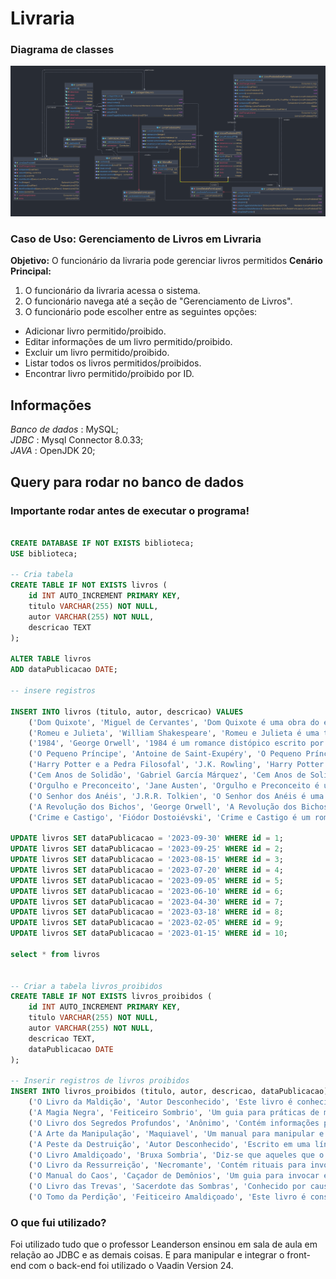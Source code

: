 # Livraria



### Diagrama de classes
![Diagrama de classes](src/main/resources/diagrama-livrinhos.png)

### Caso de Uso: Gerenciamento de Livros em Livraria

**Objetivo:** O funcionário da livraria pode gerenciar livros permitidos
**Cenário Principal:**

1. O funcionário da livraria acessa o sistema.
2. O funcionário navega até a seção de "Gerenciamento de Livros".
3. O funcionário pode escolher entre as seguintes opções:
- Adicionar livro permitido/proibido.
- Editar informações de um livro permitido/proibido.
- Excluir um livro permitido/proibido.
- Listar todos os livros permitidos/proibidos.
- Encontrar livro permitido/proibido por ID.

## Informações

*Banco de dados* : MySQL;
<br>
*JDBC* : Mysql Connector 8.0.33;
<br>
*JAVA* : OpenJDK 20;

## Query para rodar no banco de dados

### Importante rodar antes de executar o programa!

```sql

CREATE DATABASE IF NOT EXISTS biblioteca;
USE biblioteca;

-- Cria tabela
CREATE TABLE IF NOT EXISTS livros (
    id INT AUTO_INCREMENT PRIMARY KEY,
    titulo VARCHAR(255) NOT NULL,
    autor VARCHAR(255) NOT NULL,
    descricao TEXT
);

ALTER TABLE livros
ADD dataPublicacao DATE;

-- insere registros

INSERT INTO livros (titulo, autor, descricao) VALUES
    ('Dom Quixote', 'Miguel de Cervantes', 'Dom Quixote é uma obra do escritor espanhol Miguel de Cervantes. É considerada uma das maiores obras da literatura universal.'),
    ('Romeu e Julieta', 'William Shakespeare', 'Romeu e Julieta é uma tragédia escrita por William Shakespeare. Conta a história de dois jovens amantes de famílias inimigas em Verona.'),
    ('1984', 'George Orwell', '1984 é um romance distópico escrito por George Orwell. A obra é um clássico da literatura sobre totalitarismo.'),
    ('O Pequeno Príncipe', 'Antoine de Saint-Exupéry', 'O Pequeno Príncipe é uma história escrita por Antoine de Saint-Exupéry. É um conto filosófico sobre um príncipe que viaja por diferentes planetas.'),
    ('Harry Potter e a Pedra Filosofal', 'J.K. Rowling', 'Harry Potter e a Pedra Filosofal é o primeiro livro da série Harry Potter, escrito por J.K. Rowling.'),
    ('Cem Anos de Solidão', 'Gabriel García Márquez', 'Cem Anos de Solidão é um romance do escritor colombiano Gabriel García Márquez. É considerada uma obra-prima do realismo mágico.'),
    ('Orgulho e Preconceito', 'Jane Austen', 'Orgulho e Preconceito é um romance de Jane Austen. É uma comédia de costumes que aborda temas como casamento e preconceito social.'),
    ('O Senhor dos Anéis', 'J.R.R. Tolkien', 'O Senhor dos Anéis é uma trilogia de fantasia escrita por J.R.R. Tolkien. É ambientada em um mundo de fantasia chamado Terra-média.'),
    ('A Revolução dos Bichos', 'George Orwell', 'A Revolução dos Bichos é uma novela satírica escrita por George Orwell. Ela faz uma crítica à corrupção do poder e ao totalitarismo.'),
    ('Crime e Castigo', 'Fiódor Dostoiévski', 'Crime e Castigo é um romance de Fiódor Dostoiévski. Conta a história de Raskólnikov, um estudante que comete um assassinato e lida com a culpa.');

UPDATE livros SET dataPublicacao = '2023-09-30' WHERE id = 1;
UPDATE livros SET dataPublicacao = '2023-09-25' WHERE id = 2;
UPDATE livros SET dataPublicacao = '2023-08-15' WHERE id = 3;
UPDATE livros SET dataPublicacao = '2023-07-20' WHERE id = 4;
UPDATE livros SET dataPublicacao = '2023-09-05' WHERE id = 5;
UPDATE livros SET dataPublicacao = '2023-06-10' WHERE id = 6;
UPDATE livros SET dataPublicacao = '2023-04-30' WHERE id = 7;
UPDATE livros SET dataPublicacao = '2023-03-18' WHERE id = 8;
UPDATE livros SET dataPublicacao = '2023-02-05' WHERE id = 9;
UPDATE livros SET dataPublicacao = '2023-01-15' WHERE id = 10;

select * from livros


-- Criar a tabela livros_proibidos
CREATE TABLE IF NOT EXISTS livros_proibidos (
    id INT AUTO_INCREMENT PRIMARY KEY,
    titulo VARCHAR(255) NOT NULL,
    autor VARCHAR(255) NOT NULL,
    descricao TEXT,
    dataPublicacao DATE
);

-- Inserir registros de livros proibidos
INSERT INTO livros_proibidos (titulo, autor, descricao, dataPublicacao) VALUES
    ('O Livro da Maldição', 'Autor Desconhecido', 'Este livro é conhecido por trazer má sorte e desgraça a quem o lê.', '2020-01-01'),
    ('A Magia Negra', 'Feiticeiro Sombrio', 'Um guia para práticas de magia negra e rituais obscuros.', '2019-03-15'),
    ('O Livro dos Segredos Profundos', 'Anônimo', 'Contém informações perigosas sobre conspirações globais.', '2018-06-20'),
    ('A Arte da Manipulação', 'Maquiavel', 'Um manual para manipular e controlar pessoas.', '2017-11-10'),
    ('A Peste da Destruição', 'Autor Desconhecido', 'Escrito em uma língua desconhecida, a leitura deste livro pode causar doenças.', '2016-04-05'),
    ('O Livro Amaldiçoado', 'Bruxa Sombria', 'Diz-se que aqueles que o possuem experimentam eventos terríveis.', '2015-08-12'),
    ('O Livro da Ressurreição', 'Necromante', 'Contém rituais para invocar os mortos.', '2014-10-30'),
    ('O Manual do Caos', 'Caçador de Demônios', 'Um guia para invocar entidades demoníacas.', '2013-07-22'),
    ('O Livro das Trevas', 'Sacerdote das Sombras', 'Conhecido por causar pesadelos terríveis e eventos paranormais.', '2012-02-18'),
    ('O Tomo da Perdição', 'Feiticeiro Amaldiçoado', 'Este livro é considerado a fonte de infortúnio supremo.', '2011-12-03');

```

### O que fui utilizado?

Foi utilizado tudo que o professor Leanderson ensinou em sala de aula
em relação ao JDBC e as demais coisas.
E para manipular e integrar o front-end com o back-end foi utilizado o Vaadin Version 24.